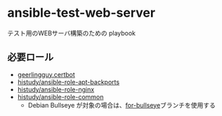 # ansible-test-web-server
テスト用のWEBサーバ構築のための playbook

## 必要ロール
* [geerlingguy.certbot](https://galaxy.ansible.com/geerlingguy/certbot)
* [histudy/ansible-role-apt-backports](https://github.com/histudy/ansible-role-apt-backports)
* [histudy/ansible-role-nginx](https://github.com/histudy/ansible-role-nginx)  
* [histudy/ansible-role-common](https://github.com/histudy/ansible-role-common)
  * Debian Bullseye が対象の場合は、[for-bullseye](https://github.com/histudy/ansible-role-common/tree/for-bullseye)ブランチを使用する
